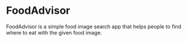 FoodAdvisor
============

 FoodAdvisor is a simple food image search app that helps people to find where to eat with the given food image.
